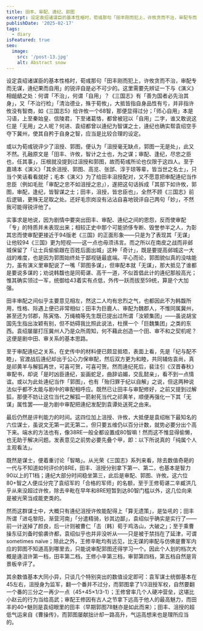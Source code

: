 ```yaml
---
title: 田丰、审配、逄纪、郭图
excerpt: 设定袁绍诸谋臣的基本性格时，荀彧那句「田丰刚而犯上，许攸贪而不治，审配专而无谋，逄纪果而自用」的锐评自是必不可少的。
publishDate: '2025-02-17'
tags:
  - diary
isFeatured: true
seo:
  image:
    src: '/post-13.jpg'
    alt: Abstract snow
---
```


设定袁绍诸谋臣的基本性格时，荀彧那句「田丰刚而犯上，许攸贪而不治，审配专而无谋，逄纪果而自用」的锐评自是必不可少的。这里需要先辨证一下与《演义》相龃龉之处：何谓「不治」，何谓「自用」？《三国志》有「善为国者必先治其身」，又「不治行检」「清治德业，殊于荀攸」，大抵皆指自身品性有亏，并非指许攸没有智商，如《三国志5》给许攸一个68智，那便显得过分；「师心自用」本是习语，上至秦始皇、信陵君，下至诸葛恪，都曾被冠以「自用」二字，谁又敢说这仨是「无用」之人呢？何进、袁绍都曾以逄纪为智谋之士，逄纪也确实帮袁绍空手夺下冀州，使其自矜于自身之智，应当是比较合理的设定。

或以为荀彧锐评少了沮授、郭图，便认为「沮授毫无缺点，郭图一无是处」，此又不然。孔融原文是「田丰、许攸，智计之士也，为之谋；审配、逢纪，尽忠之臣也，任其事」，压根就没提到过沮授和郭图，故而荀彧所论也仅限于这四人。至于嘉靖本《演义》「其余沮授、郭图、高览、张郃、淳于琼等辈，皆当世之名士」，只当个笑话看看就好；毛本《演义》为了给田丰沮授配对，又不愿意把审配逄纪当作忠臣（例如毛批「审配之忠不如沮授之忠」），遂把这句话拆成「其部下如许攸，郭图，审配，逢纪，皆智谋之士；田丰，沮授，皆忠臣也」，全然不顾《三国志》前后逻辑，更殊无足取之处。还好毛宗岗没有沾沾自喜地锐评自己两句「妙」，不然我可能得锐评他了。

实事求是地说，因为剧情中要突出田丰、审配、逄纪之间的恩怨，反而使审配「专」的特质并未表现出来；相较正史中那个可能骄侈专断、毁誉参半之人，为彰其忠而使审配更接近于94版老《三国》的正面形象——只是为了表现其「无谋」让他较94《三国》更为短视——这一点也毋须讳言。而之所以在南皮之战而非邺城保留了「让士兵偷偷跟在百姓后面出城」这种「奇计」，既是要提高邺城这一大战的难度，也是因为郭图始终处于鄙视链最底端。平心而论，郭图貌似真的没啥能力，虽有演义里审配说了一嘴「郭图多谋」，但审配本就「无谋」，那大抵见了谁都是要说多谋的；劝说韩馥也是同荀谌、高干一道，不似首倡此计的逄纪那般高光；惟其确实领过一军，统御给43着实有点低，外传一跃而拔至59统，算是个大加强。

田丰审配之间似乎主要意见相左，然这二人均有忠烈之气，也都因此不为韩馥所用，性格、际遇上便已非常相似；田丰为巨鹿人、审配为魏郡人，不惟同属冀州，甚至还为邻郡，陈寅恪、万绳楠等先生既已提出过所谓「汝颖集团」——虽说胡宝国先生指出汝颖有别，但不妨碍我比照此说法，杜撰一个「巨魏集团」之类的东西。袁绍屡屡打压冀州人乃是众所周知，何不藉此创造一个田、审不和之契机呢？这便是剧中田、审关系的基本思路。

至于审配逄纪之关系，在史传中的材料便已颇显抵牾，表面上看，先是「纪与配不睦」，官渡战后逄纪却出于公心力保审配，然后双方更为和睦，共同辅佐袁尚，真是祁黄羊与解狐再世，可喜可贺，可喜可贺。然而逄纪死后，裴注引《汉晋春秋》审配书，却说「是时凶臣逄纪，妄画蛇足，曲辞谄媚，交乱懿亲」，看不到一点情谊。或以为此处逄纪当作「郭图」，也有「殆归罪于纪以自解」之说，但这两种说法似乎都不太能与剧中的审配相呼应。既然已让田丰与审配修好，之前又提到过解狐，那便不妨让这位当代之解狐一箭射死当代之祁黄羊，顺便再强化一下其「无谋」属性罢——是为剧中审配把逄纪发配到袁谭处送死之由来。

最后仍然是评判能力的时间。这四位加上沮授、许攸，大抵便是袁绍帐下最知名的六位谋士，虽说文无第一武无第二，但只要五维仍以百分计数，就势必要分出个高下来。端水的方法也有，像38RE一般全都设置成80智嘛！然而这不惟显得偷懒，也无助于解决问题。发表意见之前势必要先叠个甲，即：以下所说真的「纯属个人主观看法」。

既然是谋士，便着重讨论「智略」。从光荣《三国志》系列来看，除去数值奇葩的一代与不知道如何评价的8RE，田丰、沮授分别拿下第一、第二，也基本是智力90以上的T1档；逄纪大部分时间稳坐第三，此后是审配、郭图、许攸。这六位80+智之人便瓜分完了袁绍军的「合格的军师」的名额，至于王修荀谌二辛臧洪几乎从来没超过许攸，除去辛毗在早年和8RE短暂到达80智门槛以外，这几位向来是被光荣当成能吏类的。

然而这群谋士中，大概只有逄纪沮授许攸能配得上「算无遗策」，是坠吼的；田丰所谓「进屯黎阳，渐营河南」「分遣精骑，钞其边鄙」，袁绍似乎确实是实行了——前一计送掉了颜良，后一计则被曹仁「击〔韩〕荀于鸡洛山，大破之」；至于乘曹操东征刘备时偷袭许都，袁绍似乎也并非没听从——只是被于禁挡在了延津，可谓sometimes naïve；除此之外，王修辛毗均有远见，比无谋的审配与仿佛是曹军内应的郭图不知道高到哪里去，只能说审配郭图还得学习一个。因此个人划的档次大概是逄沮许第一档，田丰第二档，王修小辛第三档，审郭第四档，第五档自然是背景板辛评了。

其余数值基本大同小异，只谈几个特别突出的数值设定即可：袁军谋士统御基本在45左右，沮授身为监军，翻一个番并不过分，而郭图拿了1/3沮授军权，自然要翻一个番的三分之一再少一点（45+45×1/3-1）；王修曾率几个人硬冲营垒，这堪比小赵云的行为当给高武；审配王修因有古人之节拿下远高于他人的最高魅力，而田丰的40+魅则是袁绍眼里的田丰（早期郭图78魅亦是如此而来）；田丰、沮授的超低气运来自《曹操传》，而郭图屡献拙计却一路高升，气运高想来也是理所应当的。
